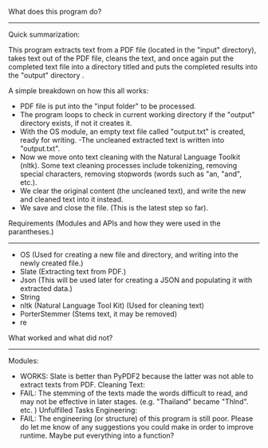 What does this program do?
____________________

Quick summarization:

This program extracts text from a PDF file (located in the "input" directory), takes text out of the PDF file, cleans the text, and once again put the completed text file into a directory titled and puts the completed results into the "output" directory . 

A simple breakdown on how this all works:

- PDF file is put into the "input folder" to be processed. 
- The program loops to check in current working directory if the "output" directory exists, if not it creates it. 
- With the OS module, an empty text file called "output.txt" is created, ready for writing. 
-The uncleaned extracted text is written into "output.txt". 
- Now we move onto text cleaning with the Natural Language Toolkit (nltk). Some text cleaning processes include tokenizing, removing special characters, removing stopwords (words such as "an, "and", etc.).
- We clear the original content (the uncleaned text), and write the new and cleaned text into it instead.
- We save and close the file. (This is the latest step so far). 


Requirements (Modules and APIs and how they were used in the parantheses.)
______________________________________
- OS (Used for creating a new file and directory, and writing into the newly created file.)
- Slate (Extracting text from PDF.)
- Json (This will be used later for creating a JSON and populating it with extracted data.)
- String 
- nltk (Natural Language Tool Kit) (Used for cleaning text)
- PorterStemmer (Stems text, it may be removed)
- re 

What worked and what did not?
______________________________
Modules: 
- WORKS: Slate is better than PyPDF2 because the latter was not able to extract texts from PDF. 
Cleaning Text: 
- FAIL: The stemming of the texts made the words difficult to read, and may not be effective in later stages. (e.g. "Thailand" became "Thlnd". etc. )
Unfulfilled Tasks
Engineering:
- FAIL: The engineering (or structure) of this program is still poor. Please do let me know of any suggestions you could make in order to improve runtime. Maybe put everything into a function? 

